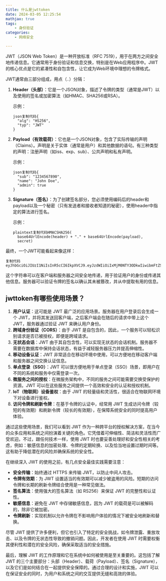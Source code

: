 ```yaml
---
title: 什么是jwttoken
date: 2024-03-05 12:25:54
mathjax: true
tags:
    - 身份验证
categories:
    - 网络安全

---
```


JWT（JSON Web Token）是一种开放标准（RFC 7519），用于在两方之间安全地传递信息。它通常用于身份验证和信息交换，特别是在Web应用程序中。JWT的核心优点是它的紧凑性和自包含性，让它成为Web环境中理想的令牌格式。

JWT通常由三部分组成，用点（`.`）分隔：

1. **Header（头部）**：它是一个JSON对象，描述了令牌的类型（通常是JWT）以及使用的签名或加密算法（如HMAC、SHA256或RSA）。

   示例：

   ```
   json复制代码{
     "alg": "HS256",
     "typ": "JWT"
   }
   ```

2. **Payload（有效载荷）**：它也是一个JSON对象，包含了实际传输的声明（Claims）。声明是关于实体（通常是用户）和其他数据的语句。有三种类型的声明：注册声明（如iss、exp、sub）、公共声明和私有声明。

   示例：

   ```
   json复制代码{
     "sub": "1234567890",
     "name": "John Doe",
     "admin": true
   }
   ```

3. **Signature（签名）**：为了创建签名部分，您必须使用编码后的header和payload以及一个秘密（只有发送者和接收者知道的秘密），使用header中指定的算法进行签名。

   示例：

   ```
   plaintext复制代码HMACSHA256(
     base64UrlEncode(header) + "." + base64UrlEncode(payload),
     secret)
   ```

最终，一个JWT可能看起来像这样：

```
复制代码eyJhbGciOiJIUzI1NiIsInR5cCI6IkpXVCJ9.eyJzdWIiOiIxMjM0NTY3ODkwIiwibmFtZSI6IkpvaG4gRG9lIiwiYWRtaW4iOnRydWV9.dPxL6YlOxIlalLJ4HOdl7QzyiqM0gB1qjUmUISZaD10
```

这个字符串可以在客户端和服务器之间安全地传递，用于验证用户的身份或传递其他信息。服务器可以验证令牌的签名以确认其未被篡改，并从中提取有用的信息。



## jwttoken有哪些使用场景？

1. **用户认证**：这可能是 JWT 最广泛的应用场景。服务器在用户登录后会生成一个 JWT，并将其发送回客户端，之后客户端会在随后的请求中带上这个 JWT，服务器通过验证 JWT 来确认用户身份。
2. **跨域身份验证（CORS）**：由于 JWT 是自包含的，因此，一个服务可以轻松识别请求是否已被授权，即便是跨域请求。
3. **无状态会话**：JWT 由于其自包含性，可以实现无状态的会话机制。服务器不需要在数据库中保持会话状态，有益于减轻服务器压力并提高伸缩性。
4. **移动设备认证**：JWT 非常适合在移动环境中使用，可以方便地在移动客户端和服务器之间交换认证信息。
5. **单点登录（SSO）**：JWT 可以很方便地用于单点登录（SSO）场景，即用户在不同的系统和服务中仅需登录一次。
6. **微服务之间的授权**：在微服务架构中，不同的服务之间可能需要交换受保护的资源。JWT 可以在这些服务之间提供一个高效和安全的认证和授权机制。
7. **IoT（物联网）设备鉴权**：由于 JWT 的轻量级和灵活性，很适合在物联网环境下对设备进行鉴权。
8. **访问令牌和刷新令牌**：在基于令牌的认证中，经常用 JWT 生成访问令牌（较短的有效期）和刷新令牌（较长的有效期），在保障系统安全的同时提高用户体验。

通过这些使用场景，我们可以看到 JWT 作为一种跨平台的授权解决方案，在当今的众多应用和系统之间扮演着关键的角色。它凭借着可伸缩性、简洁和灵活性而广受欢迎。不过，跟任何技术一样，使用 JWT 时也要妥善处理好和安全性相关的考虑，例如：敏感信息的加密处理、令牌的定期轮换、以及恰当地设置过期时间等。这有助于降低潜在的风险并确保系统的安全性。

在继续深入 JWT 的使用之前，有几点安全最佳实践需要注意：

- **安全传输**：始终通过 HTTPS 来传输 JWT，以防止中间人攻击。
- **令牌有效期**：为 JWT 设置适当的有效期可以减少被盗用的风险。短期的访问令牌和长期的刷新令牌结合使用是一种常见做法。
- **签名算法**：使用强大的签名算法（如 RS256）来保证 JWT 的完整性和认证性。
- **敏感信息**：避免在 JWT 中存储敏感信息，因为 JWT 的载荷是可以被解码的，除非它被加密。
- **令牌刷新**：实现机制以允许令牌在不影响用户体验的情况下被安全地刷新和替换。

尽管 JWT 提供了许多便利，但它也引入了特定的安全挑战，如令牌泄露、重放攻击、以及令牌的无状态性导致的撤销问题。因此，开发者在使用 JWT 时需要权衡其便利性和潜在的安全风险，确保采取适当的安全措施。

最后，理解 JWT 的工作原理和它在系统中如何被使用是至关重要的。这包括了解 JWT 的三个主要部分：头部（Header）、载荷（Payload）、签名（Signature），以及它们是如何结合在一起提供安全保障的。通过合理的设计和实施，JWT 可以在保证安全的同时，为用户和系统之间的交互提供无缝和高效的体验。

